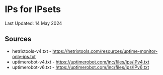 # IPs for IPsets
Last Updated: 14 May 2024

## Sources
- hetrixtools-v4.txt - https://hetrixtools.com/resources/uptime-monitor-only-ips.txt
- uptimerobot-v4.txt - https://uptimerobot.com/inc/files/ips/IPv4.txt
- uptimerobot-v6.txt - https://uptimerobot.com/inc/files/ips/IPv6.txt
